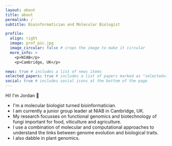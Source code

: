 ```yaml
---
layout: about
title: about
permalink: /
subtitle: Bioinformatician and Molecular Biologist

profile:
  align: right
  image: prof_pic.jpg
  image_circular: false # crops the image to make it circular
  more_info: >
    <p>NIAB</p>
    <p>Cambridge, UK</p>

news: true # includes a list of news items
selected_papers: true # includes a list of papers marked as "selected={true}"
social: true # includes social icons at the bottom of the page
---
```


Hi! I'm Jordan 👋

- I'm a molecular biologist turned bioinformatician.
- I am currently a junior group leader at NIAB in Cambridge, UK.
- My research focusses on functional genomics and biotechnology of fungi important for food, viticulture and agriculture.
- I use a combination of molecular and computational approaches to understand the links between genome evolution and biological traits.
- I also dabble in plant genomics.